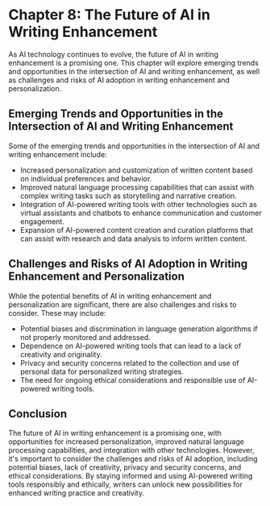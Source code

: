 Chapter 8: The Future of AI in Writing Enhancement
==================================================

As AI technology continues to evolve, the future of AI in writing enhancement is a promising one. This chapter will explore emerging trends and opportunities in the intersection of AI and writing enhancement, as well as challenges and risks of AI adoption in writing enhancement and personalization.

Emerging Trends and Opportunities in the Intersection of AI and Writing Enhancement
-----------------------------------------------------------------------------------

Some of the emerging trends and opportunities in the intersection of AI and writing enhancement include:

* Increased personalization and customization of written content based on individual preferences and behavior.
* Improved natural language processing capabilities that can assist with complex writing tasks such as storytelling and narrative creation.
* Integration of AI-powered writing tools with other technologies such as virtual assistants and chatbots to enhance communication and customer engagement.
* Expansion of AI-powered content creation and curation platforms that can assist with research and data analysis to inform written content.

Challenges and Risks of AI Adoption in Writing Enhancement and Personalization
------------------------------------------------------------------------------

While the potential benefits of AI in writing enhancement and personalization are significant, there are also challenges and risks to consider. These may include:

* Potential biases and discrimination in language generation algorithms if not properly monitored and addressed.
* Dependence on AI-powered writing tools that can lead to a lack of creativity and originality.
* Privacy and security concerns related to the collection and use of personal data for personalized writing strategies.
* The need for ongoing ethical considerations and responsible use of AI-powered writing tools.

Conclusion
----------

The future of AI in writing enhancement is a promising one, with opportunities for increased personalization, improved natural language processing capabilities, and integration with other technologies. However, it's important to consider the challenges and risks of AI adoption, including potential biases, lack of creativity, privacy and security concerns, and ethical considerations. By staying informed and using AI-powered writing tools responsibly and ethically, writers can unlock new possibilities for enhanced writing practice and creativity.
